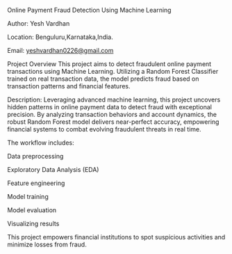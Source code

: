 Online Payment Fraud Detection Using Machine Learning

Author: Yesh Vardhan

Location: Benguluru,Karnataka,India.

Email: yeshvardhan0226@gmail.com

Project Overview
This project aims to detect fraudulent online payment transactions using Machine Learning. Utilizing a Random Forest Classifier trained on real transaction data, the model predicts fraud based on transaction patterns and financial features.

Description:
Leveraging advanced machine learning, this project uncovers hidden patterns in online payment data to detect fraud with exceptional precision. By analyzing transaction behaviors and account dynamics, the robust Random Forest model delivers near-perfect accuracy, empowering financial systems to combat evolving fraudulent threats in real time.

The workflow includes:

Data preprocessing

Exploratory Data Analysis (EDA)

Feature engineering

Model training

Model evaluation

Visualizing results

This project empowers financial institutions to spot suspicious activities and minimize losses from fraud.
